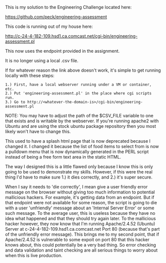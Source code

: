 This is my solution to the Engineering Challenge located here:

https://github.com/peck/engineering-assessment

This code is running out of my house here:

http://c-24-4-182-109.hsd1.ca.comcast.net/cgi-bin/engineering-assessment.pl

This now uses the endpoint provided in the assignment.

It is no longer using a local .csv file.

If for whatever reason the link above doesn't work, it's simple to get running locally with these steps:

	1.) First, have a local webserver running under a VM or container, etc.
	2.) Put 'engineering-assessment.pl' in the place where cgi scripts run.
	3.) Go to http://<whatever-the-domain-is>/cgi-bin/engineering-assessment.pl

NOTE: You may have to adjust the path of the $CSV_FILE variable to one that exists and is writable by the webserver. If you're running apache2 with Ubuntu and are using the stock ubuntu package repository then you most likely won't have to change this.

This used to have a splash html page that is now deprecated because I changed it. I changed it because the list of food items to select from is now a pulldown menu that is now dynamically generated in the PERL script instead of being a free form text area in the static HTML.

The way I designed this is a little flawed only because I know this is only going to be used to demonstrate my skills.  However, if this were the real thing I'd have to make sure 1.) it dies correctly, and 2.) it's super secure.

When I say it needs to 'die correctly', I mean give a user friendly error message on the browser without giving too much information to potential mallicious hackers. For example, it's getting data from an endpoint.  But if that endpoint were not available for some reason, the script is going to die with a user 'unfriendly' message about an 'Internal Server Error' or some such message. To the average user, this is useless because they have no idea what happened and that they should try again later.  To the mallicious hacker however, they now know that I'm running Apache/2.4.52 (Ubuntu) Server at c-24-4-182-109.hsd1.ca.comcast.net Port 80 (because that's part of the unfriendly error message). This brings me to my second point, that if Apache/2.4.52 is vulnerable to some expoit on port 80 that this hacker knows about, this could potentially be a very bad thing. So error checking and data validation and taint checking are all serious things to worry about when this is live production.
